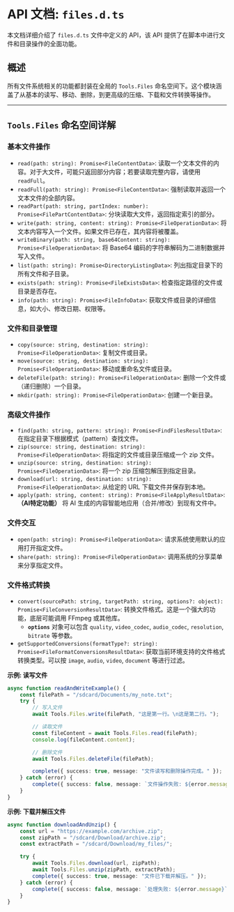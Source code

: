 # API 文档: `files.d.ts`

本文档详细介绍了 `files.d.ts` 文件中定义的 API，该 API 提供了在脚本中进行文件和目录操作的全面功能。

## 概述

所有文件系统相关的功能都封装在全局的 `Tools.Files` 命名空间下。这个模块涵盖了从基本的读写、移动、删除，到更高级的压缩、下载和文件转换等操作。

---

## `Tools.Files` 命名空间详解

### 基本文件操作

-   `read(path: string): Promise<FileContentData>`: 读取一个文本文件的内容。对于大文件，可能只返回部分内容；若要读取完整内容，请使用 `readFull`。
-   `readFull(path: string): Promise<FileContentData>`: 强制读取并返回一个文本文件的全部内容。
-   `readPart(path: string, partIndex: number): Promise<FilePartContentData>`: 分块读取大文件，返回指定索引的部分。
-   `write(path: string, content: string): Promise<FileOperationData>`: 将文本内容写入一个文件。如果文件已存在，其内容将被覆盖。
-   `writeBinary(path: string, base64Content: string): Promise<FileOperationData>`: 将 Base64 编码的字符串解码为二进制数据并写入文件。
-   `list(path: string): Promise<DirectoryListingData>`: 列出指定目录下的所有文件和子目录。
-   `exists(path: string): Promise<FileExistsData>`: 检查指定路径的文件或目录是否存在。
-   `info(path: string): Promise<FileInfoData>`: 获取文件或目录的详细信息，如大小、修改日期、权限等。

### 文件和目录管理

-   `copy(source: string, destination: string): Promise<FileOperationData>`: 复制文件或目录。
-   `move(source: string, destination: string): Promise<FileOperationData>`: 移动或重命名文件或目录。
-   `deleteFile(path: string): Promise<FileOperationData>`: 删除一个文件或（递归删除）一个目录。
-   `mkdir(path: string): Promise<FileOperationData>`: 创建一个新目录。

### 高级文件操作

-   `find(path: string, pattern: string): Promise<FindFilesResultData>`: 在指定目录下根据模式（pattern）查找文件。
-   `zip(source: string, destination: string): Promise<FileOperationData>`: 将指定的文件或目录压缩成一个 zip 文件。
-   `unzip(source: string, destination: string): Promise<FileOperationData>`: 将一个 zip 压缩包解压到指定目录。
-   `download(url: string, destination: string): Promise<FileOperationData>`: 从给定的 URL 下载文件并保存到本地。
-   `apply(path: string, content: string): Promise<FileApplyResultData>`: **（AI特定功能）** 将 AI 生成的内容智能地应用（合并/修改）到现有文件中。

### 文件交互

-   `open(path: string): Promise<FileOperationData>`: 请求系统使用默认的应用打开指定文件。
-   `share(path: string): Promise<FileOperationData>`: 调用系统的分享菜单来分享指定文件。

### 文件格式转换

-   `convert(sourcePath: string, targetPath: string, options?: object): Promise<FileConversionResultData>`:
    转换文件格式。这是一个强大的功能，底层可能调用 FFmpeg 或其他库。
    -   **`options`** 对象可以包含 `quality`, `video_codec`, `audio_codec`, `resolution`, `bitrate` 等参数。
-   `getSupportedConversions(formatType?: string): Promise<FileFormatConversionsResultData>`:
    获取当前环境支持的文件格式转换类型。可以按 `image`, `audio`, `video`, `document` 等进行过滤。

**示例: 读写文件**
```typescript
async function readAndWriteExample() {
    const filePath = "/sdcard/Documents/my_note.txt";
    try {
        // 写入文件
        await Tools.Files.write(filePath, "这是第一行。\n这是第二行。");

        // 读取文件
        const fileContent = await Tools.Files.read(filePath);
        console.log(fileContent.content);

        // 删除文件
        await Tools.Files.deleteFile(filePath);

        complete({ success: true, message: "文件读写和删除操作完成。" });
    } catch (error) {
        complete({ success: false, message: `文件操作失败: ${error.message}` });
    }
}
```

**示例: 下载并解压文件**
```typescript
async function downloadAndUnzip() {
    const url = "https://example.com/archive.zip";
    const zipPath = "/sdcard/Download/archive.zip";
    const extractPath = "/sdcard/Download/my_files/";

    try {
        await Tools.Files.download(url, zipPath);
        await Tools.Files.unzip(zipPath, extractPath);
        complete({ success: true, message: "文件已下载并解压。" });
    } catch (error) {
        complete({ success: false, message: `处理失败: ${error.message}` });
    }
}
``` 